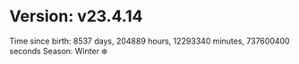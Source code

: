# Version: v23.4.14
Time since birth: 8537 days, 204889 hours, 12293340 minutes, 737600400 seconds
Season: Winter ❄️

